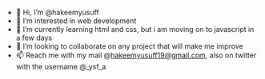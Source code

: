- 👋 Hi, I’m @hakeemyusuff
- 👀 I’m interested in web development
- 🌱 I’m currently learning html and css, but i am moving on to javascript in a few days 
- 💞️ I’m looking to collaborate on any project that will make me improve
- 📫 Reach me with my mail @hakeemyusuff19@gmail.com, also on twitter with the username @_ysf_a

<!---
hakeemyusuff/hakeemyusuff is a ✨ special ✨ repository because its `README.md` (this file) appears on your GitHub profile.
You can click the Preview link to take a look at your changes.
--->
